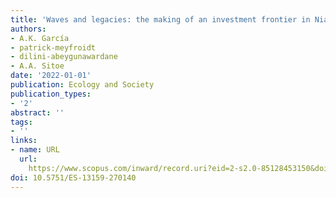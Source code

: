 ```yaml
---
title: 'Waves and legacies: the making of an investment frontier in Niassa, Mozambique'
authors:
- A.K. García
- patrick-meyfroidt
- dilini-abeygunawardane
- A.A. Sitoe
date: '2022-01-01'
publication: Ecology and Society
publication_types:
- '2'
abstract: ''
tags:
- ''
links:
- name: URL
  url: 
    https://www.scopus.com/inward/record.uri?eid=2-s2.0-85128453150&doi=10.5751%2fES-13159-270140&partnerID=40&md5=41d74e936499628ad8f087e2384fd11b
doi: 10.5751/ES-13159-270140
---
```

